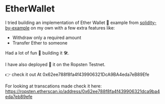 # EtherWallet

I tried building an implementation of Ether Wallet 👛 example from [solidity-by-example]("https://solidity-by-example.org/app/ether-wallet/")
on my own with a few extra features like:
  * Withdraw only a required amount
  * Transfer Ether to someone
 
 Had a lot of fun 🙂 building it 🛠. 
 
 I have also deployed 🚀 it on the Ropsten Testnet.
 
 👉 check it out At 0x62ee788f8fa4f439906321DcA9BA4eda7eB89Efe
 
 For looking at transcations made check it here: <https://ropsten.etherscan.io/address/0x62ee788f8fa4f439906321dca9ba4eda7eb89efe>
